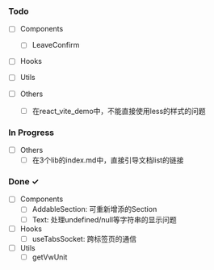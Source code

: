 ### Todo

- [ ] Components
  - [ ] LeaveConfirm

- [ ] Hooks  
  
- [ ] Utils 

- [ ] Others
  - [ ] 在react_vite_demo中，不能直接使用less的样式的问题
  

### In Progress
- [ ] Others
  - [ ] 在3个lib的index.md中，直接引导文档list的链接

### Done ✓

- [ ] Components
  - [ ] AddableSection: 可重新增添的Section
  - [ ] Text: 处理undefined/null等字符串的显示问题

- [ ] Hooks  
  - [ ] useTabsSocket: 跨标签页的通信

- [ ] Utils 
  - [ ] getVwUnit